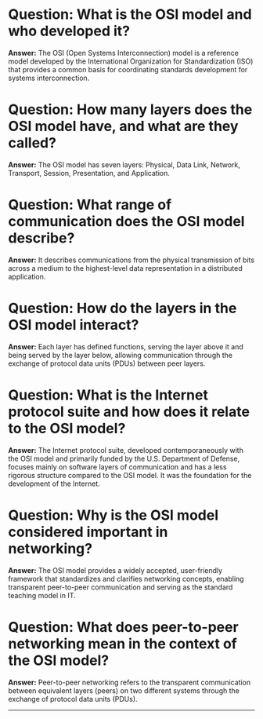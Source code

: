 # Question: What is the OSI model and who developed it?

**Answer:**
The OSI (Open Systems Interconnection) model is a reference model developed by the International Organization for Standardization (ISO) that provides a common basis for coordinating standards development for systems interconnection.

# Question: How many layers does the OSI model have, and what are they called?

**Answer:**
The OSI model has seven layers: Physical, Data Link, Network, Transport, Session, Presentation, and Application.

# Question: What range of communication does the OSI model describe?

**Answer:**
It describes communications from the physical transmission of bits across a medium to the highest-level data representation in a distributed application.

# Question: How do the layers in the OSI model interact?

**Answer:**
Each layer has defined functions, serving the layer above it and being served by the layer below, allowing communication through the exchange of protocol data units (PDUs) between peer layers.

# Question: What is the Internet protocol suite and how does it relate to the OSI model?

**Answer:**
The Internet protocol suite, developed contemporaneously with the OSI model and primarily funded by the U.S. Department of Defense, focuses mainly on software layers of communication and has a less rigorous structure compared to the OSI model. It was the foundation for the development of the Internet.

# Question: Why is the OSI model considered important in networking?

**Answer:**
The OSI model provides a widely accepted, user-friendly framework that standardizes and clarifies networking concepts, enabling transparent peer-to-peer communication and serving as the standard teaching model in IT.

# Question: What does peer-to-peer networking mean in the context of the OSI model?

**Answer:**
Peer-to-peer networking refers to the transparent communication between equivalent layers (peers) on two different systems through the exchange of protocol data units (PDUs).

---
